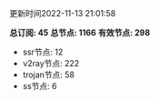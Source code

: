 更新时间2022-11-13 21:01:58

**总订阅: 45**
**总节点: 1166**
**有效节点: 298**
- ssr节点: 12
- v2ray节点: 222
- trojan节点: 58
- ss节点: 6
